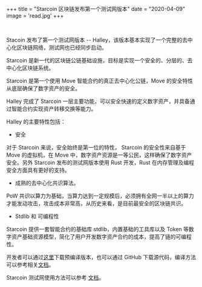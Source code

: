 +++
title = "Starcoin 区块链发布第一个测试网版本"
date = "2020-04-09"
image = 'read.jpg'
+++

<br/>


Stacoin 发布了第一个测试网版本 -- Halley，该版本基本实现了一个完整的去中心化区块链网络，测试网也已经同步启动。

Starcoin 是新一代的区块链公链基础设施，目标是实现一个安全的、分层的、去中心化区块链系统。

Starcoin 是第一个使用 Move 智能合约的真正去中心化公链，Move 的安全特性从底层确保了数字资产的安全。

Halley 完成了 Starcoin 一层主要功能，可以安全快速的定义数字资产，并具备通过智能合约实现资产转移交换等能力。

Halley 的主要特性包括：

- 安全

对于 Starcoin 来说，安全始终是第一位的特性， Starcoin 的安全性来自基于 Move 的虚拟机，在 Move 中，数字资产资源是一等公民，这样确保了数字资产安全。另外 Starcoin 发布的测试网版本使用 Rust 开发，Rust 在内存管理及编程安全方面具有更好的支持。

- 成熟的去中心化共识算法。

PoW 共识以算力为基础，当算力达到一定规模后，必须拥有全网一半以上的算力才能发动攻击，攻击成本非常高，从历史来看，是目前最安全的区块链共识。

- Stdlib 和 可编程性

Starcoin 提供一套智能合约的基础库 stdlib，内置基础的工具库以及 Token 等数字资产基础资源模型，简化了用户开发数字资产合约的成本，提高了链的可编程性。

开发者可以通过[这里](https://github.com/starcoinorg/starcoin/releases/tag/v0.1.0-alpha)下载预编译版本，也可以通过 GitHub 下载源代码，编译方法可以参考相关[文档](http://developer.starcoin.org/en/build/)。

Starcoin 测试网使用方法可以参考 [文档](http://developer.starcoin.org/en/first_transaction/)。  
